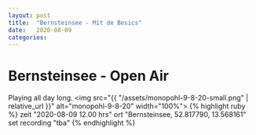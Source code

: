 ```yaml
---
layout: post
title:  "Bernsteinsee - Mit de Besics"
date:   2020-08-09
categories:
---
```


# Bernsteinsee - Open Air
Playing all day long.
<img src="{{ "/assets/monopohl-9-8-20-small.png" | relative_url }}" alt="monopohl-9-8-20" width="100%">
{% highlight ruby %}
zeit          "2020-08-09 12.00 hrs"
ort           "Bernsteinsee, 52.817790, 13.568161"
set recording "tba"
{% endhighlight %}
